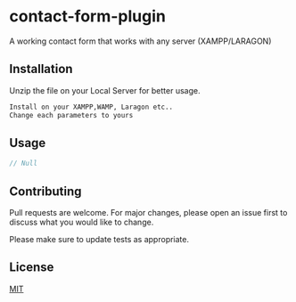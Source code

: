 # contact-form-plugin
A working contact form that works with any server (XAMPP/LARAGON)

## Installation

Unzip the file on your Local Server for better usage.

```bash
Install on your XAMPP,WAMP, Laragon etc..
Change each parameters to yours
```

## Usage

```php
// Null
```

## Contributing
Pull requests are welcome. For major changes, please open an issue first to discuss what you would like to change.

Please make sure to update tests as appropriate.

## License
[MIT](https://choosealicense.com/licenses/mit/)
